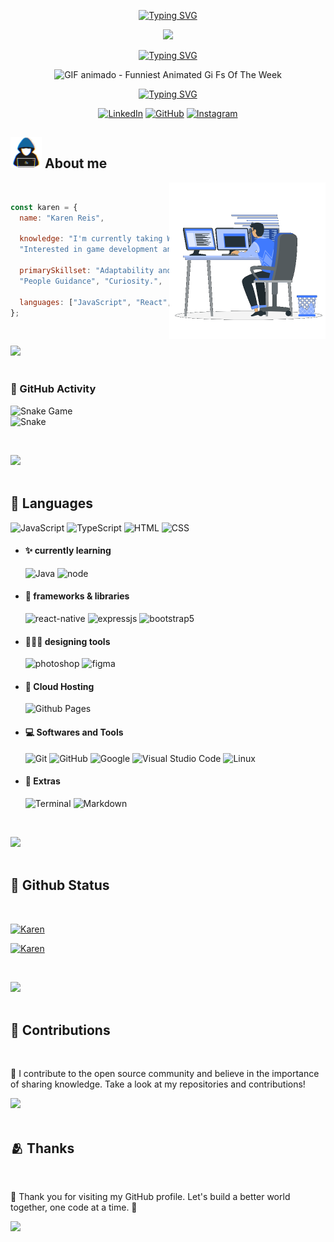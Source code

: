 <!-- Inicio codigo Texto Interativo -->
<div align="center">
  <p align="center">
    <a href="https://git.io/typing-svg"><img src="https://readme-typing-svg.demolab.com?font=Sacramento&size=30&pause=2000&color=A74FF8F6&center=true&vCenter=true&random=true&height=60&lines=Hi+Devs%2C+Welcome+to+My+Git+Hub" alt="Typing SVG" /></a>
  </p>
</div>
<!-- Fim do codigo -->

<!-- Inicio codigo Contador -->
<p align="center">   <img alingn="center" src="https://profile-counter.glitch.me/reiskaren0228/count.svg" /></p>
<!-- <div align="center"><a title="rastreamento correios" href="http://rastreamentodeobjetos.net.br/"><img src="https://contador-gratis.com/contadores-de-visitas/061123031117580.gif" alt="rastreamento correios"></a><div><a href="https://www.contador-gratis.com/" title="contador de visitas"></a></div></div>-->
<!-- Fim do codigo Contador -->

<!-- Inicio codigo Texto Interativo 2 -->
<p align="center">
 <a href="https://git.io/typing-svg"><img src="https://readme-typing-svg.demolab.com?font=Sacramento&size=35&pause=2000&color=A61ADCF6&center=true&vCenter=true&repeat=false&random=true&height=60&lines=I'm+Karen+Reis" alt="Typing SVG" /></a>
</p>
<!-- Fim do codigo -->

<!-- Inicio codigo Img Sol  -->
<div align="center">
  <p align="center">
    <img src="https://media.tenor.com/0v7j0LjCA2UAAAAd/funniest-animated-gi-fs-of-the-week-funniest-animated.gif" width="25%" style="max-width:100%" alt="GIF animado - Funniest Animated Gi Fs Of The Week">
  </p>
</div>
<!-- Fim do codigo -->

<!-- Inicio codigo Texto Interativo 3 -->
<div align="center">
  <a href="https://git.io/typing-svg"><img src="https://readme-typing-svg.demolab.com?font=Sacramento&size=30&pause=2000&color=A74FF8F6&center=true&vCenter=true&random=true&height=60&lines=Technology+Student;and+aspiring+to+a+programming+career;Dynamic+girl+who+always+likes+to+learn;+I+love+programming+and+reading+books" alt="Typing SVG" /></a>
</div>
<!-- Fim do codigo -->

<!-- Inicio codigo Rede Social -->
<p align="center">
  	<a href="https://www.linkedin.com/in/reiskaren0228/"><img src="https://img.icons8.com/bubbles/50/000000/linkedin.png" alt="LinkedIn"/></a>
	<a href="https://github.com/reiskaren0228"><img src="https://img.icons8.com/bubbles/50/000000/github.png" alt="GitHub"/></a>
	<a href="https://www.instagram.com/karenreismenezes/"><img src="https://img.icons8.com/bubbles/50/000000/instagram.png" alt="Instagram"/></a>
</p>
<!-- Fim do codigo -->

<!-- Inicio codigo + Sobre Mim -->
## <picture><img src = "https://github.com/0xAbdulKhalid/0xAbdulKhalid/raw/main/assets/mdImages/about_me.gif" width = 50px></picture> **About me**

<picture> <img align="right" src="https://github.com/0xAbdulKhalid/0xAbdulKhalid/raw/main/assets/mdImages/Right_Side.gif" width = 250px></picture>

<br>

```JavaScript
const karen = {
  name: "Karen Reis",

  knowledge: "I'm currently taking Web Development courses and studying Systems Analysis and Development",
  "Interested in game development and machine learning", "Learning JavaScript, exploring web development",

  primarySkillset: "Adaptability and Flexibilitye", "Continuous Learning", "Dynamics", "InicInitiative in tasks",
  "People Guidance", "Curiosity.",

  languages: ["JavaScript", "React", and soon some more... 🙌🏼 ],
};

```

</br>

<img src="https://user-images.githubusercontent.com/73097560/115834477-dbab4500-a447-11eb-908a-139a6edaec5c.gif"><br><br>

<!-- Fim do codigo -->

<!-- Inicio codigo Atividades -->
### <b> 🐍 GitHub Activity </b>

![Snake Game](https://github.com/reiskaren0228/reiskaren0228/blob/output/github-contribution-grid-snake.svg)
<br>
![Snake](https://github.com/reiskaren0228/reiskaren0228/blob/dist/github-contribution-grid-snake.gif)

<br>

<img src="https://user-images.githubusercontent.com/73097560/115834477-dbab4500-a447-11eb-908a-139a6edaec5c.gif"><br><br>

<!-- Fim do codigo -->

<!-- Inicio codigo Linguagens -->
## <b> 📇 Languages </b>
  ![JavaScript](https://img.shields.io/badge/JavaScript-323330?style=for-the-badge&logo=javascript&logoColor=F7DF1E)
  ![TypeScript](https://img.shields.io/badge/TypeScript-007ACC?style=for-the-badge&logo=typescript&logoColor=white)
  ![HTML](https://img.shields.io/badge/HTML5-E34F26?style=for-the-badge&logo=html5&logoColor=white)
  ![CSS](https://img.shields.io/badge/CSS3-1572B6?style=for-the-badge&logo=css3&logoColor=white)
  
  - <h4> ✨ currently learning </h4>
    <img src = "https://img.shields.io/badge/java-%23ED8B00.svg?style=for-the-badge&logo=java&logoColor=white" alt = "Java" />
    <img src = "https://img.shields.io/badge/NODE%20-%20%20GREE" alt = "node" />
     
- <h4> 📲 frameworks & libraries </h4>
  <img src = "https://img.shields.io/badge/react_native-%2320232a.svg?style=for-the-badge&logo=react&logoColor=%2361DAFB" alt = "react-native" />
  <img src = "https://img.shields.io/badge/express.js-%23404d59.svg?style=for-the-badge&logo=express&logoColor=%2361DAFB" alt = "expressjs" />
  <img src = "https://img.shields.io/badge/bootstrap-%23563D7C.svg?style=for-the-badge&logo=bootstrap&logoColor=white" alt = "bootstrap5" />
  
- <h4> 💇🏻‍♀️ designing tools </h4>
  <img src = "https://img.shields.io/badge/adobe%20photoshop-%2331A8FF.svg?style=for-the-badge&logo=adobe%20photoshop&logoColor=white" alt = "photoshop" />
  <img src = "https://img.shields.io/badge/figma-%23F24E1E.svg?style=for-the-badge&logo=figma&logoColor=white" alt = "figma" />

- <h4> 📎 Cloud Hosting </h4>

    ![Github Pages](https://img.shields.io/badge/GitHub%20Pages-%23327FC7.svg?style=for-the-badge&logo=github&logoColor=white)
    
-  <h4> 💻 Softwares and Tools </h4>

    ![Git](https://img.shields.io/badge/git-%23F05033.svg?style=for-the-badge&logo=git&logoColor=white)
    ![GitHub](https://img.shields.io/badge/github-%23121011.svg?style=for-the-badge&logo=github&logoColor=white)
    ![Google](https://img.shields.io/badge/google-%234285F4.svg?style=for-the-badge&logo=google&logoColor=white)
    ![Visual Studio Code](https://img.shields.io/badge/Visual%20Studio%20Code-0078d7.svg?style=for-the-badge&logo=visual-studio-code&logoColor=white)
    ![Linux](https://img.shields.io/badge/Linux-FCC624?style=for-the-badge&logo=linux&logoColor=black) 

- <h4> 🦾 Extras </h4> 

    ![Terminal](https://img.shields.io/badge/Terminal-%23054020?style=for-the-badge&logo=gnu-bash&logoColor=white)
    ![Markdown](https://img.shields.io/badge/markdown-%23000000.svg?style=for-the-badge&logo=markdown&logoColor=white)   
</p>
<!-- Fim do codigo -->
<br>

<img src="https://user-images.githubusercontent.com/73097560/115834477-dbab4500-a447-11eb-908a-139a6edaec5c.gif"><br><br>

<!-- Inicio codigo Status -->
## <b> 🤖 Github Status </b>
<br>

<div align="justify">

[![Karen](https://github-readme-stats.vercel.app/api?username=reiskaren0228&theme=dracula&show_icons=true)](https://github.com/anuraghazra/github-readme-stats)

[![Karen](https://github-readme-stats.vercel.app/api/top-langs/?username=reiskaren0228&layout=compact&theme=dracula)](https://github.com/anuraghazra/github-readme-stats)

<br>

<img src="https://user-images.githubusercontent.com/73097560/115834477-dbab4500-a447-11eb-908a-139a6edaec5c.gif"><br><br>
</div>
<!-- Fim do codigo -->

<!-- Inicio codigo Contribuições -->
## <b> 🤝 Contributions </b>
<br>

🙏 I contribute to the open source community and believe in the importance of sharing knowledge. Take a look at my repositories and contributions!
<br>

<img src="https://user-images.githubusercontent.com/73097560/115834477-dbab4500-a447-11eb-908a-139a6edaec5c.gif"><br><br>
</div>
<!-- Fim do codigo -->

<!-- Inicio codigo Agradecimentos -->
## <b> 🫂 Thanks </b>
<br>

🥰 Thank you for visiting my GitHub profile. Let's build a better world together, one code at a time. 💖
<br>

<img src="https://user-images.githubusercontent.com/73097560/115834477-dbab4500-a447-11eb-908a-139a6edaec5c.gif"><br><br>
</div>
<!-- Fim do codigo -->



